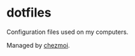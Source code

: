# dotfiles

Configuration files used on my computers.

Managed by [chezmoi](https://www.chezmoi.io/).
